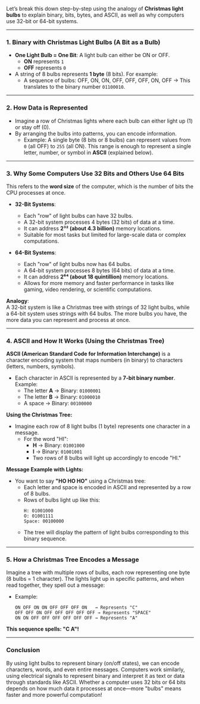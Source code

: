 Let’s break this down step-by-step using the analogy of **Christmas light bulbs** to explain binary, bits, bytes, and ASCII, as well as why computers use 32-bit or 64-bit systems.

---

### **1. Binary with Christmas Light Bulbs (A Bit as a Bulb)**
- **One Light Bulb = One Bit**: A light bulb can either be ON or OFF.
  - **ON** represents `1`
  - **OFF** represents `0`
- A string of 8 bulbs represents **1 byte** (8 bits). For example:
  - A sequence of bulbs: OFF, ON, ON, OFF, OFF, OFF, ON, OFF → This translates to the binary number `01100010`.

---

### **2. How Data is Represented**
- Imagine a row of Christmas lights where each bulb can either light up (1) or stay off (0).
- By arranging the bulbs into patterns, you can encode information.
  - Example: A single byte (8 bits or 8 bulbs) can represent values from `0` (all OFF) to `255` (all ON). This range is enough to represent a single letter, number, or symbol in **ASCII** (explained below).

---

### **3. Why Some Computers Use 32 Bits and Others Use 64 Bits**
This refers to the **word size** of the computer, which is the number of bits the CPU processes at once.

- **32-Bit Systems**:
  - Each "row" of light bulbs can have 32 bulbs.
  - A 32-bit system processes 4 bytes (32 bits) of data at a time.
  - It can address **2³² (about 4.3 billion)** memory locations.
  - Suitable for most tasks but limited for large-scale data or complex computations.

- **64-Bit Systems**:
  - Each "row" of light bulbs now has 64 bulbs.
  - A 64-bit system processes 8 bytes (64 bits) of data at a time.
  - It can address **2⁶⁴ (about 18 quintillion)** memory locations.
  - Allows for more memory and faster performance in tasks like gaming, video rendering, or scientific computations.

**Analogy**:  
A 32-bit system is like a Christmas tree with strings of 32 light bulbs, while a 64-bit system uses strings with 64 bulbs. The more bulbs you have, the more data you can represent and process at once.

---

### **4. ASCII and How It Works (Using the Christmas Tree)**
**ASCII (American Standard Code for Information Interchange)** is a character encoding system that maps numbers (in binary) to characters (letters, numbers, symbols).

- Each character in ASCII is represented by a **7-bit binary number**.  
  Example:
  - The letter **A** → Binary: `01000001`
  - The letter **B** → Binary: `01000010`
  - A space → Binary: `00100000`

**Using the Christmas Tree:**
- Imagine each row of 8 light bulbs (1 byte) represents one character in a message.
  - For the word "HI":
    - **H** → Binary: `01001000`
    - **I** → Binary: `01001001`
    - Two rows of 8 bulbs will light up accordingly to encode "HI."

**Message Example with Lights:**
- You want to say **"HO HO HO"** using a Christmas tree:
  - Each letter and space is encoded in ASCII and represented by a row of 8 bulbs.
  - Rows of bulbs light up like this:
    ```
    H: 01001000
    O: 01001111
    Space: 00100000
    ```
  - The tree will display the pattern of light bulbs corresponding to this binary sequence.

---

### **5. How a Christmas Tree Encodes a Message**
Imagine a tree with multiple rows of bulbs, each row representing one byte (8 bulbs = 1 character). The lights light up in specific patterns, and when read together, they spell out a message:
- Example:
  ```
  ON OFF ON ON OFF OFF OFF ON   → Represents "C"
  OFF OFF ON OFF OFF OFF OFF OFF → Represents "SPACE"
  ON ON OFF OFF OFF OFF OFF OFF → Represents "A"
  ```

**This sequence spells: "C A"!**

---

### **Conclusion**
By using light bulbs to represent binary (on/off states), we can encode characters, words, and even entire messages. Computers work similarly, using electrical signals to represent binary and interpret it as text or data through standards like ASCII. Whether a computer uses 32 bits or 64 bits depends on how much data it processes at once—more "bulbs" means faster and more powerful computation!